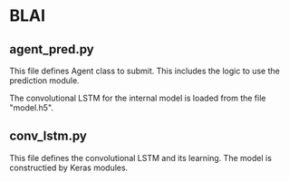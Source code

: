 # BLAI

## agent_pred.py

This file defines Agent class to submit.
This includes the logic to use the prediction module.


The convolutional LSTM for the internal model
is loaded from the file "model.h5".


## conv_lstm.py

This file defines the convolutional LSTM and its learning.
The model is constructied by Keras modules.
